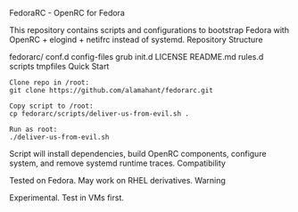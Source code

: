 FedoraRC - OpenRC for Fedora

This repository contains scripts and configurations to bootstrap Fedora with OpenRC + elogind + netifrc instead of systemd.
Repository Structure

fedorarc/
conf.d
config-files
grub
init.d
LICENSE
README.md
rules.d
scripts
tmpfiles
Quick Start

    Clone repo in /root:
    git clone https://github.com/alamahant/fedorarc.git

    Copy script to /root:
    cp fedorarc/scripts/deliver-us-from-evil.sh .

    Run as root:
    ./deliver-us-from-evil.sh

Script will install dependencies, build OpenRC components, configure system, and remove systemd runtime traces.
Compatibility

Tested on Fedora. May work on RHEL derivatives.
Warning

Experimental. Test in VMs first.